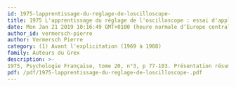 ```yaml
---
id: 1975-lapprentissage-du-reglage-de-loscilloscope-
title: 1975 L'apprentissage du réglage de l'oscilloscope : essai d'application de la théorie opératoire de l'intelligence à l'adulte
date: Mon Jan 21 2019 10:16:49 GMT+0100 (heure normale d’Europe centrale)
author_id: vermersch-pierre
author: Vermersch Pierre
category: (1) Avant l'explicitation (1969 à 1988)
family: Auteurs du Grex
description: >-
1975, Psychologie Française, tome 20, n°3, p 77-103. Présentation résumée de mes résultats de travail de thèse (1976). 
pdf: /pdf/1975-lapprentissage-du-reglage-de-loscilloscope-.pdf
---
```

